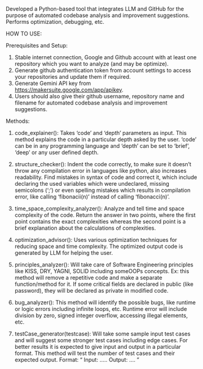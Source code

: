 Developed a Python-based tool that integrates LLM and GitHub for the purpose of automated codebase analysis and improvement
suggestions. Performs optimization, debugging, etc.


HOW TO USE:

Prerequisites and Setup:
1. Stable internet connection, Google and Github account with at least one repository which
you want to analyze (and may be optimize).
2. Generate github authentication token from account settings to access your repositories
and update them if required.
3. Generate Gemini API key from https://makersuite.google.com/app/apikey.
4. Users should also give their github username, repository name and filename for
automated codebase analysis and improvement suggestions.


Methods:
1. code_explainer():
Takes ‘code’ and ‘depth’ parameters as input. This method explains the code in a
particular depth asked by the user. ‘code’ can be in any programming language and
‘depth’ can be set to ‘brief’, ‘deep’ or any user defined depth.

2. structure_checker():
Indent the code correctly, to make sure it doesn’t throw any compilation error in
languages like python, also increases readability. Find mistakes in syntax of code and
correct it, which include declaring the used variables which were undeclared, missing
semicolons (‘;’) or even spelling mistakes which results in compilation error, like calling
‘fibonacii(n)’ instead of calling ‘fibonacci(n)’.

3. time_space_complexity_analyzer():
Analyze and tell time and space complexity of the code. Return the answer in two points,
where the first point contains the exact complexities whereas the second point is a brief
explanation about the calculations of complexities.

4. optimization_advisor():
Uses various optimization techniques for reducing space and time complexity. The
optimized output code is generated by LLM for helping the user.

5. principles_analyzer():
Will take care of Software Engineering principles like KISS, DRY, YAGNI, SOLID
including someOOPs concepts. Ex: this method will remove a repetitive code and make a
separate function/method for it. If some critical fields are declared in public (like
password), they will be declared as private in modified code.

6. bug_analyzer():
This method will identify the possible bugs, like runtime or logic errors including infinite
loops, etc. Runtime error will include division by zero, signed integer overflow, accessing
illegal elements, etc.
7. testCase_generator(testcase):
Will take some sample input test cases and will suggest some stronger test cases
including edge cases. For better results it is expected to give input and output in a
particular format. This method will test the number of test cases and their expected
output.
Format:
“
Input: …..
Output: ….
”
